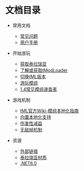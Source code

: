 # 文档目录

- 常用文档

    - [常见问题][FAQs]
    - [用户手册][UsersManual]

- 开始游玩

    - [获取泰拉瑞亚][GetTerraria]
    - [了解或获取tModLoader][WhatIsTML]
    - [切换tML版本][SwitchTMLVersion]
    - [游玩模组][GetTMods]
    - [1.4常见模组速查表][ModTable]

- 游戏机制

    - [tML官方Wiki-模组本地化指南][WikiLocalizationGuide]
    - [内置本地化支持][InternalLocalization]
    - [伤害性减益][DotBuffList]
    - [无敌帧机制][ImmunityFrames]

- 资源

    - [外部链接][ExternalLinks]
    - [泰拉瑞亚材质][TerrariaTexture]
    - [.NET6.0][.NET6.0]


[FAQs]: https://github.com/lyc-Lacewing/tMLAllInOne/blob/master/IssuesAndSolutions/FAQs.md
[UsersManual]: https://github.com/lyc-Lacewing/tMLAllInOne/blob/master/README.md#%E7%94%A8%E6%88%B7%E6%89%8B%E5%86%8C

[GetTerraria]: https://github.com/lyc-Lacewing/tMLAllInOne/blob/master/IssuesAndSolutions/tML/GetTerraria.md
[WhatIsTML]: https://github.com/lyc-Lacewing/tMLAllInOne/blob/master/IssuesAndSolutions/tML/WhatIsTML.md
[SwitchTMLVersion]: https://github.com/lyc-Lacewing/tMLAllInOne/blob/master/IssuesAndSolutions/tML/HowToChangeTMLVersion.md
[GetTMods]: https://github.com/lyc-Lacewing/tMLAllInOne/blob/master/IssuesAndSolutions/tML/InstallMods.md
[ModTable]: https://github.com/lyc-Lacewing/tMLAllInOne/blob/master/ModTable.md

[WikiLocalizationGuide]: https://github.com/lyc-Lacewing/tMLAllInOne/blob/master/Explained/LocalizationExplained/TMLLocalizationGuide.md
[InternalLocalization]: https://github.com/lyc-Lacewing/tMLAllInOne/blob/master/Explained/LocalizationExplained/InternalLocalization.md
[DotBuffList]: https://github.com/lyc-Lacewing/tMLAllInOne/blob/master/Explained/BuffExplained/DotBuffList.md
[ImmunityFrames]: https://github.com/lyc-Lacewing/tMLAllInOne/blob/master/Explained/ImmunityFramesExplained/ImmunityFramesExplained.md

[ExternalLinks]: https://github.com/lyc-Lacewing/tMLAllInOne/blob/master/ExternalLinks.md
[TerrariaTexture]: https://github.com/lyc-Lacewing/tMLAllInOne/tree/master/Resources/TerrariaImages
[.NET6.0]: https://github.com/lyc-Lacewing/tMLAllInOne/tree/master/Resources/.NET6.0